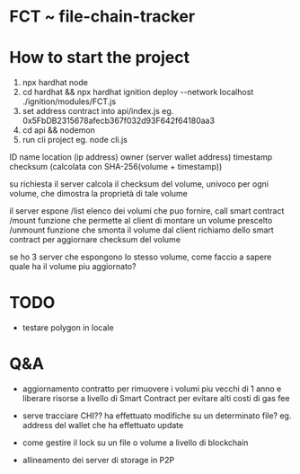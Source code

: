 # FCT ~ file-chain-tracker

# How to start the project

1. npx hardhat node
2. cd hardhat &&
  npx hardhat ignition deploy --network localhost ./ignition/modules/FCT.js
3. set address contract into api/index.js eg. 0x5FbDB2315678afecb367f032d93F642f64180aa3
4. cd api && nodemon
5. run cli project eg. node cli.js


ID
name
location (ip address)
owner (server wallet address)
timestamp
checksum (calcolata con SHA-256(volume + timestamp))

su richiesta il server calcola il checksum del volume, univoco per ogni volume, che dimostra la proprietà di tale volume

il server espone 
  /list
    elenco dei volumi che puo fornire, call smart contract
  /mount
    funzione che permette al client di montare un volume prescelto
  /unmount
    funzione che smonta il volume dal client
    richiamo dello smart contract per aggiornare checksum del volume


se ho 3 server che espongono lo stesso volume, come faccio a sapere quale ha il volume piu aggiornato?


# TODO

- testare polygon in locale

# Q&A

- aggiornamento contratto per rimuovere i volumi piu vecchi di 1 anno e liberare risorse a livello di Smart Contract per evitare alti costi di gas fee

- serve tracciare CHI?? ha effettuato modifiche su un determinato file? eg. address del wallet che ha effettuato update

- come gestire il lock su un file o volume a livello di blockchain

- allineamento dei server di storage in P2P

